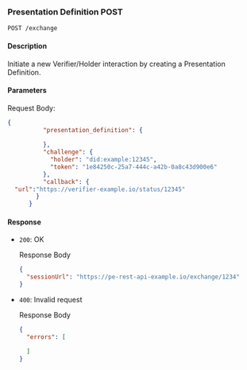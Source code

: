 ### Presentation Definition POST

`POST /exchange`


#### Description

Initiate a new Verifier/Holder interaction by creating a Presentation Definition.


#### Parameters

Request Body:
  ```json
  {
            "presentation_definition": {
              
            },
            "challenge": {
              "holder": "did:example:12345",
              "token": "1e84250c-25a7-444c-a42b-0a8c43d900e6"
            },
            "callback": {
    "url":"https://verifier-example.io/status/12345"
          }
        }
  ```


#### Response

* `200`: OK

  Response Body

    ```json
    {
      "sessionUrl": "https://pe-rest-api-example.io/exchange/1234"
    }
    ```
* `400`: Invalid request

  Response Body

  ```json
  {
    "errors": [
  
    ]
  }
  ```
